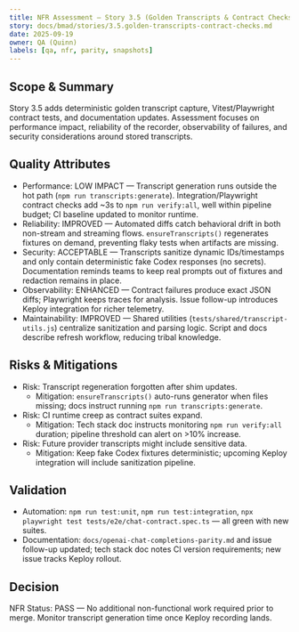 ```yaml
---
title: NFR Assessment — Story 3.5 (Golden Transcripts & Contract Checks)
story: docs/bmad/stories/3.5.golden-transcripts-contract-checks.md
date: 2025-09-19
owner: QA (Quinn)
labels: [qa, nfr, parity, snapshots]
---
```


## Scope & Summary

Story 3.5 adds deterministic golden transcript capture, Vitest/Playwright contract tests, and documentation updates. Assessment focuses on performance impact, reliability of the recorder, observability of failures, and security considerations around stored transcripts.

## Quality Attributes

- Performance: LOW IMPACT — Transcript generation runs outside the hot path (`npm run transcripts:generate`). Integration/Playwright contract checks add ~3s to `npm run verify:all`, well within pipeline budget; CI baseline updated to monitor runtime.
- Reliability: IMPROVED — Automated diffs catch behavioral drift in both non-stream and streaming flows. `ensureTranscripts()` regenerates fixtures on demand, preventing flaky tests when artifacts are missing.
- Security: ACCEPTABLE — Transcripts sanitize dynamic IDs/timestamps and only contain deterministic fake Codex responses (no secrets). Documentation reminds teams to keep real prompts out of fixtures and redaction remains in place.
- Observability: ENHANCED — Contract failures produce exact JSON diffs; Playwright keeps traces for analysis. Issue follow-up introduces Keploy integration for richer telemetry.
- Maintainability: IMPROVED — Shared utilities (`tests/shared/transcript-utils.js`) centralize sanitization and parsing logic. Script and docs describe refresh workflow, reducing tribal knowledge.

## Risks & Mitigations

- Risk: Transcript regeneration forgotten after shim updates.
  - Mitigation: `ensureTranscripts()` auto-runs generator when files missing; docs instruct running `npm run transcripts:generate`.
- Risk: CI runtime creep as contract suites expand.
  - Mitigation: Tech stack doc instructs monitoring `npm run verify:all` duration; pipeline threshold can alert on >10% increase.
- Risk: Future provider transcripts might include sensitive data.
  - Mitigation: Keep fake Codex fixtures deterministic; upcoming Keploy integration will include sanitization pipeline.

## Validation

- Automation: `npm run test:unit`, `npm run test:integration`, `npx playwright test tests/e2e/chat-contract.spec.ts` — all green with new suites.
- Documentation: `docs/openai-chat-completions-parity.md` and issue follow-up updated; tech stack doc notes CI version requirements; new issue tracks Keploy rollout.

## Decision

NFR Status: PASS — No additional non-functional work required prior to merge. Monitor transcript generation time once Keploy recording lands.
